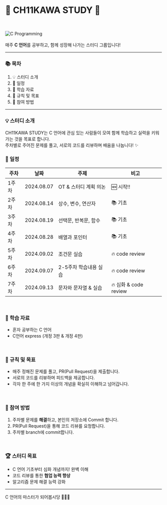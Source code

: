 # 💫 CH11KAWA STUDY  💫
<br>

![C Programming](https://img.shields.io/badge/C-Programming-green)  
<br>
매주 **C 언어**를 공부하고, 함께 성장해 나가는 스터디 그룹입니다!  

---

### 📚 목차

1. 💡 스터디 소개
2. 📅 일정
3. 📖 학습 자료
4. 📌 규칙 및 목표
5. 🤝 참여 방법

---

### 💡 스터디 소개

CH11KAWA STUDY는 C 언어에 관심 있는 사람들이 모여 함께 학습하고 실력을 키워가는 것을 목표로 합니다.  
주차별로 주어진 문제를 풀고, 서로의 코드를 리뷰하며 배움을 나눕니다! ✨
<br>

### 📅 일정

| 주차  | 날짜       | 주제                        | 비고           |
| ----- | ---------- | --------------------------- | -------------- |
| 1주차 | 2024.08.07 | OT & 스터디 계획 의논         | 🆕 시작!!  |
| 2주차 | 2024.08.14 | 상수, 변수, 연산자            | 📚 기초   |
| 3주차 | 2024.08.19 | 선택문, 반복문, 함수          | 📚 기초 |
| 4주차 | 2024.08.28 | 배열과 포인터                | 📚 기초  |
| 5주차 | 2024.09.02 | 조건문 실습                  | 🔥 code review   |
| 6주차 | 2024.09.07 | 2-5주차 학습내용 실습         | 🔥 code review   |
| 7주차 | 2024.09.13 | 문자와 문자열 & 실습         | 🔥 심화 & code review   |
<br>

### 📖 학습 자료

- 혼자 공부하는 C 언어
- C언어 express (개정 3판 & 개정 4판)
<br>

### 📌 규칙 및 목표

- 매주 정해진 문제를 풀고, PR(Pull Request)을 제출합니다.
- 서로의 코드를 리뷰하며 피드백을 제공합니다.
- 각자 한 주에 한 가지 이상의 개념을 확실히 이해하고 넘어갑니다.
<br>

### 🤝 참여 방법

1. 주차별 문제를 **해결**하고, 본인의 저장소에 Commit 합니다.
2. PR(Pull Request)을 통해 코드 리뷰를 요청합니다.
3. 주차별 branch에 commit합니다.
<br>

### 🏆 스터디 목표

- C 언어 기초부터 심화 개념까지! 완벽 이해
- 코드 리뷰를 통한 **협업 능력 향상**
- 알고리즘 문제 해결 능력 강화


---

C 언어의 마스터가 되어봅시당 💪💪💪
